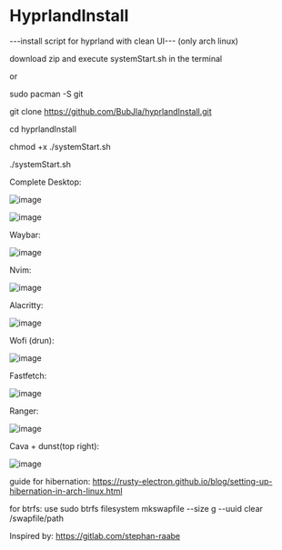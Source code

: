 # HyprlandInstall
 ---install script for hyprland with clean UI---
(only arch linux)


 download zip and execute systemStart.sh in the terminal


 or


 sudo pacman -S git
 
 git clone https://github.com/BubJla/hyprlandInstall.git
 
 cd hyprlandInstall

chmod +x ./systemStart.sh
 
 ./systemStart.sh










 Complete Desktop:

 ![image](https://github.com/BubJla/hyprlandInstall/assets/123741924/6f137e02-a3f8-452d-b377-77a8f8ec08a2)

![image](https://github.com/BubJla/hyprlandInstall/assets/123741924/c81419ca-3e90-4aea-97de-9742aabbbddc)




Waybar:

![image](https://github.com/BubJla/hyprlandInstall/assets/123741924/2b74c171-8be6-444f-8bcb-9d1eade08944)




Nvim:

![image](https://github.com/BubJla/hyprlandInstall/assets/123741924/897817d1-2f0a-4dad-bdac-21d94f249297)




Alacritty:

![image](https://github.com/BubJla/hyprlandInstall/assets/123741924/c9e20d36-9e30-4de1-bd38-b8664cf7febf)




Wofi (drun):

![image](https://github.com/BubJla/hyprlandInstall/assets/123741924/4bd0edd7-bd7d-45e2-ab21-66e80fe7ce5e)




Fastfetch:

![image](https://github.com/BubJla/hyprlandInstall/assets/123741924/730a42dc-48ba-4a23-b095-3e3088c47077)





Ranger:

![image](https://github.com/BubJla/hyprlandInstall/assets/123741924/6693eb44-79ae-45ea-ac44-dc93d08acc55)




Cava + dunst(top right):

![image](https://github.com/BubJla/hyprlandInstall/assets/123741924/7b81e0d3-e5a7-4f17-9c04-bc7264f1777a)








guide for hibernation: https://rusty-electron.github.io/blog/setting-up-hibernation-in-arch-linux.html

for btrfs: use sudo btrfs filesystem mkswapfile --size <SIZE>g --uuid clear /swapfile/path


Inspired by: https://gitlab.com/stephan-raabe
